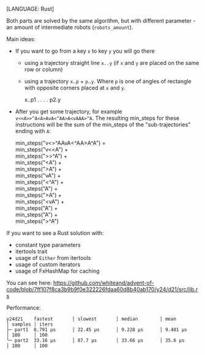 \[LANGUAGE: Rust\]    

Both parts are solved by the same algorithm, but with different parameter - an amount of intermediate robots (`robots_amount`).

Main ideas:
- If you want to go from a key `x` to key `y` you will go there
  - using a trajectory straight line `x..y` (if `x` and `y` are placed on the same row or column)
  - using a trajectory `x`..`p` + `p`..`y`. Where `p` is one of angles of rectangle with opposite corners placed at `x` and `y`.

    x..p1
    .  .
    .  .
    p2.y

- After you get some trajectory, for example `v<<A>>^A<A>AvA<^AA>A<vAAA>^A`. The resulting min_steps for these instructions will be the sum of the min_steps of the "sub-trajectories" ending with `A`:

    min_steps("v<<A>>^A<A>AvA<^AA>A<vAAA>^A") =  
        min_steps("v<<A") +  
        min_steps(">>^A") +  
        min_steps("<A") +  
        min_steps(">A") +  
        min_steps("vA") +  
        min_steps("<^A") +  
        min_steps("A") +  
        min_steps(">A") +  
        min_steps("<vA") +  
        min_steps("A") +  
        min_steps("A") +  
        min_steps(">^A")  

If you want to see a Rust solution with:
- constant type parameters
- itertools trait
- usage of `Either` from itertools
- usage of custom iterators
- usage of FxHashMap for caching

You can see here: https://github.com/whiteand/advent-of-code/blob/7ff107f8ca3b9b9f0e322226fdaa60d8b40ab170/y24/d21/src/lib.rs

Performance:

    
    y24d21    fastest       │ slowest       │ median        │ mean          │ samples │ iters
    ├─ part1  8.791 µs      │ 22.45 µs      │ 9.228 µs      │ 9.401 µs      │ 100     │ 100
    ╰─ part2  33.16 µs      │ 87.7 µs       │ 33.66 µs      │ 35.6 µs       │ 100     │ 100